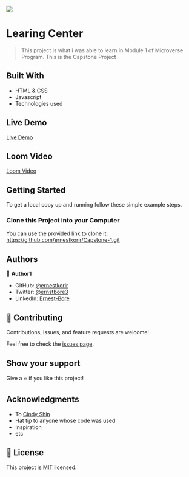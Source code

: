 ![](https://img.shields.io/badge/Microverse-blueviolet)

# Learing Center

> This project is what i was able to learn in Module 1 of Microverse Program. This is the Capstone Project

## Built With

- HTML & CSS
- Javascript
- Technologies used

## Live Demo

[Live Demo](https://ernestkorir.github.io/Capstone-1/)

## Loom Video
[Loom Video]()

## Getting Started

To get a local copy up and running follow these simple example steps.

### Clone this Project into your Computer

You can use the provided link to clone it:
https://github.com/ernestkorir/Capstone-1.git

## Authors

👤 **Author1**

- GitHub: [@ernestkorir](https://github.com/ernestkorir)
- Twitter: [@ernstbore3](https://twitter.com/Ernestbore3)
- LinkedIn: [Ernest-Bore](https://www.linkedin.com/in/ernest-bore-3b6042211/)

## 🤝 Contributing

Contributions, issues, and feature requests are welcome!

Feel free to check the [issues page](../../issues/).

## Show your support

Give a ⭐️ if you like this project!

## Acknowledgments

- To [Cindy Shin](https://www.behance.net/gallery/29845175/CC-Global-Summit-2015)
- Hat tip to anyone whose code was used
- Inspiration
- etc

## 📝 License

This project is [MIT](./MIT.md) licensed.
